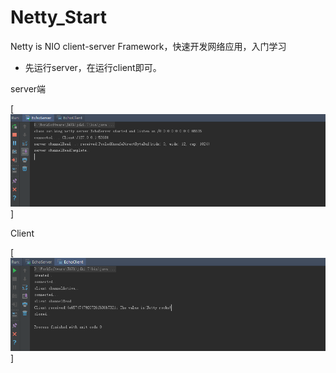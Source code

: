 # Netty_Start
Netty is NIO client-server Framework，快速开发网络应用，入门学习

* 先运行server，在运行client即可。

 server端
 
[![alt text](https://github.com/kingflag/Netty_Start/blob/master/result-PIC/EchoServer.jpg "Server端")]

 Client

[![alt text](https://github.com/kingflag/Netty_Start/blob/master/result-PIC/EchoClient.jpg "client端")]
